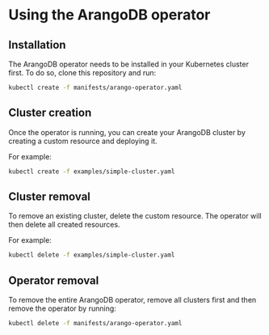 # Using the ArangoDB operator

## Installation

The ArangoDB operator needs to be installed in your Kubernetes
cluster first. To do so, clone this repository and run:

```bash
kubectl create -f manifests/arango-operator.yaml
```

## Cluster creation

Once the operator is running, you can create your ArangoDB cluster
by creating a custom resource and deploying it.

For example:

```bash
kubectl create -f examples/simple-cluster.yaml
```

## Cluster removal

To remove an existing cluster, delete the custom
resource. The operator will then delete all created resources.

For example:

```bash
kubectl delete -f examples/simple-cluster.yaml
```

## Operator removal

To remove the entire ArangoDB operator, remove all
clusters first and then remove the operator by running:

```bash
kubectl delete -f manifests/arango-operator.yaml
```

